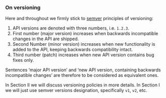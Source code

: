 ### On versioning

Here and throughout we firmly stick to [semver](https://semver.org/) principles of versioning:
  1. API versions are denoted with three numbers, i.e. `1.2.3`.
  1. First number (major version) increases when backwards incompatible changes in the API are shipped.
  2. Second Number (minor version) increases when new functionality is added to the API, keeping backwards compatibility intact.
  3. Third number (patch) increases when new API version contains bug fixes only.

Sentences ‘major API version’ and ‘new API version, containing backwards incompatible changes’ are therefore to be considered as equivalent ones.

In Section II we will discuss versioning policies in more details. In Section I we will just use semver versions designation, specifically `v1`, `v2`, etc.
